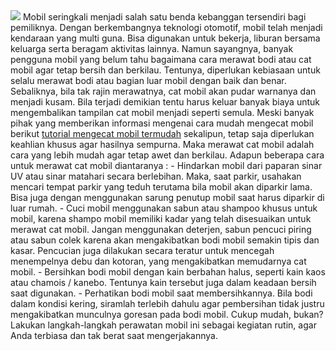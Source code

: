 <img src="https://sayangmobil.files.wordpress.com/2012/03/ngelapmobil.jpg">
Mobil seringkali menjadi salah satu benda kebanggan tersendiri bagi pemiliknya. Dengan berkembangnya teknologi otomotif, mobil telah menjadi kendaraan yang multi guna. Bisa digunakan untuk bekerja, liburan bersama keluarga serta beragam aktivitas lainnya. Namun sayangnya, banyak pengguna mobil yang belum tahu bagaimana cara merawat bodi atau cat mobil agar tetap bersih dan berkilau. Tentunya, diperlukan kebiasaan untuk selalu merawat bodi atau bagian luar mobil dengan baik dan benar.
Sebaliknya, bila tak rajin merawatnya, cat mobil akan pudar warnanya dan menjadi kusam.  Bila terjadi demikian tentu harus keluar banyak biaya untuk mengembalikan tampilan cat mobil menjadi seperti semula. Meski banyak pihak yang memberikan informasi mengenai cara mudah mengecat mobil berikut <a href="http://daihatsu.co.id/tips-sahabat/artikel/detail/40/cara-mengecat-mobil">tutorial mengecat mobil termudah</a> sekalipun, tetap saja diperlukan keahlian khusus agar hasilnya sempurna. 
Maka merawat cat mobil adalah cara yang lebih mudah agar tetap awet dan berkilau. Adapun beberapa cara untuk merawat cat mobil diantaranya :
- Hindarkan mobil dari paparan sinar UV atau sinar matahari secara berlebihan. Maka, saat parkir, usahakan mencari tempat parkir yang teduh terutama bila mobil akan diparkir lama. Bisa juga dengan menggunakan sarung penutup mobil saat harus diparkir di luar rumah.
- Cuci mobil menggunakan sabun atau shampoo khusus untuk mobil, karena shampo mobil memiliki kadar yang telah disesuaikan untuk merawat cat mobil. Jangan menggunakan deterjen, sabun pencuci piring atau sabun colek karena akan mengakibatkan bodi mobil semakin tipis dan kasar. Pencucian juga dilakukan secara teratur untuk mencegah menempelnya debu dan kotoran, yang mengakibatkan memudarnya cat mobil.
- Bersihkan bodi mobil dengan kain berbahan halus, seperti kain kaos atau chamois / kanebo. Tentunya kain tersebut juga dalam keadaan bersih saat digunakan. 
- Perhatikan bodi mobil saat membersihkannya. Bila bodi dalam kondisi kering, siramlah terlebih dahulu agar pembersihan tidak justru mengakibatkan munculnya goresan pada bodi mobil. 
Cukup mudah, bukan? Lakukan langkah-langkah perawatan mobil ini sebagai kegiatan rutin, agar Anda terbiasa dan tak berat saat mengerjakannya.
